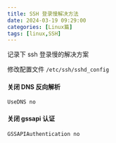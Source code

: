 ```yaml
---
title: SSH 登录慢解决方法
date: 2024-03-19 09:29:00
categories: [Linux篇]
tags: [linux,SSH]
---
```


<!-- more -->
记录下 ssh 登录慢的解决方案

修改配置文件 `/etc/ssh/sshd_config`

#### 关闭 DNS 反向解析
```shell
UseDNS no
```

#### 关闭 gssapi 认证
```shell
GSSAPIAuthentication no
```
